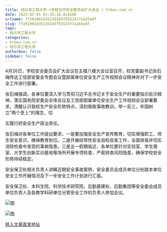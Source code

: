 ```yaml
---
title: 哈尔滨工程大学->学校召开安全委员会扩大会议 | hrbeu.com.cn
date: 2023-05-01 01:35:16.814200
urlname: ff20100163523d165f5552477a165e8f
slug: ff20100163523d165f5552477a165e8f
tags: 
- 哈尔滨工程大学
categories:
- hrbeu.com.cn
- 哈尔滨工程大学
authorbox: false
sidebar: false
---
```

4月26日，学校安全委员会扩大会议在主楼八楼大会议室召开，校党委副书记张石梅传达工信部安委会专题会议暨部属单位安全生产工作视频会议精神并对下一步安全工作进行部署。

张石梅强调，各单位要深入学习贯彻习近平总书记关于安全生产的重要指示批示精神，落实国务院安委会全体会议及工信部部属单位安全生产工作视频会议部署要求，清醒认识我校生产安全形势特点，深刻吸取事故教训，举一反三，牢固树立“两个至上”的理念，切
<!--more-->
实履行好安全生产政治责任。

张石梅对各单位工作提出要求，一是要加强安全生产宣传教育，切实增强职工、师生安全意识，确保教育到位。二是开展经常性安全自检自查工作，全面排查并切实消除检查中发现的事故隐患。三是五一假期临近，各单位要针对实验室、学生寝室、大学生创新实训基地等场所开展专项检查，严密排查风险隐患，确保学校安全形势持续稳定。

安全保卫处相关负责人讲解近期安全事故案例，安全委员会成员单位分别就本单位安全工作开展情况及下一步安全工作计划进行汇报。

安全保卫处、本科生院、科学技术研究院、后勤基建处、后勤集团等安全委会成员单位负责人及各教学科研单位分管安全工作的负责人参加会议。

![图](http://gongxue.cn/__local/0/7F/D7/2E55DD80A7173292AEBB6BFC003_6B8D0135_463E5.jpg)

![图](http://gongxue.cn/__local/E/7F/E7/14DF444429B604F219AB3001B8D_7EFB5821_4B9A1.jpg)

[转入文章首发地址](http://gongxue.cn/info/1141/75529.htm)